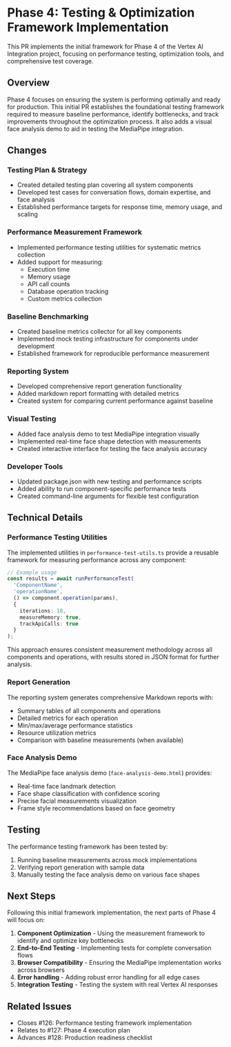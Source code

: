 # Phase 4: Testing & Optimization Framework Implementation

This PR implements the initial framework for Phase 4 of the Vertex AI Integration project, focusing on performance testing, optimization tools, and comprehensive test coverage.

## Overview

Phase 4 focuses on ensuring the system is performing optimally and ready for production. This initial PR establishes the foundational testing framework required to measure baseline performance, identify bottlenecks, and track improvements throughout the optimization process. It also adds a visual face analysis demo to aid in testing the MediaPipe integration.

## Changes

### Testing Plan & Strategy
- Created detailed testing plan covering all system components
- Developed test cases for conversation flows, domain expertise, and face analysis
- Established performance targets for response time, memory usage, and scaling

### Performance Measurement Framework
- Implemented performance testing utilities for systematic metrics collection
- Added support for measuring:
  - Execution time
  - Memory usage
  - API call counts
  - Database operation tracking
  - Custom metrics collection

### Baseline Benchmarking
- Created baseline metrics collector for all key components
- Implemented mock testing infrastructure for components under development
- Established framework for reproducible performance measurement

### Reporting System
- Developed comprehensive report generation functionality
- Added markdown report formatting with detailed metrics
- Created system for comparing current performance against baseline

### Visual Testing
- Added face analysis demo to test MediaPipe integration visually
- Implemented real-time face shape detection with measurements
- Created interactive interface for testing the face analysis accuracy

### Developer Tools
- Updated package.json with new testing and performance scripts
- Added ability to run component-specific performance tests
- Created command-line arguments for flexible test configuration

## Technical Details

### Performance Testing Utilities
The implemented utilities in `performance-test-utils.ts` provide a reusable framework for measuring performance across any component:

```typescript
// Example usage
const results = await runPerformanceTest(
  'ComponentName',
  'operationName',
  () => component.operation(params),
  {
    iterations: 10,
    measureMemory: true,
    trackApiCalls: true
  }
);
```

This approach ensures consistent measurement methodology across all components and operations, with results stored in JSON format for further analysis.

### Report Generation
The reporting system generates comprehensive Markdown reports with:
- Summary tables of all components and operations
- Detailed metrics for each operation
- Min/max/average performance statistics
- Resource utilization metrics
- Comparison with baseline measurements (when available)

### Face Analysis Demo
The MediaPipe face analysis demo (`face-analysis-demo.html`) provides:
- Real-time face landmark detection
- Face shape classification with confidence scoring
- Precise facial measurements visualization
- Frame style recommendations based on face geometry

## Testing

The performance testing framework has been tested by:
1. Running baseline measurements across mock implementations
2. Verifying report generation with sample data
3. Manually testing the face analysis demo on various face shapes

## Next Steps

Following this initial framework implementation, the next parts of Phase 4 will focus on:

1. **Component Optimization** - Using the measurement framework to identify and optimize key bottlenecks
2. **End-to-End Testing** - Implementing tests for complete conversation flows
3. **Browser Compatibility** - Ensuring the MediaPipe implementation works across browsers
4. **Error handling** - Adding robust error handling for all edge cases
5. **Integration Testing** - Testing the system with real Vertex AI responses

## Related Issues
- Closes #126: Performance testing framework implementation
- Relates to #127: Phase 4 execution plan
- Advances #128: Production readiness checklist
